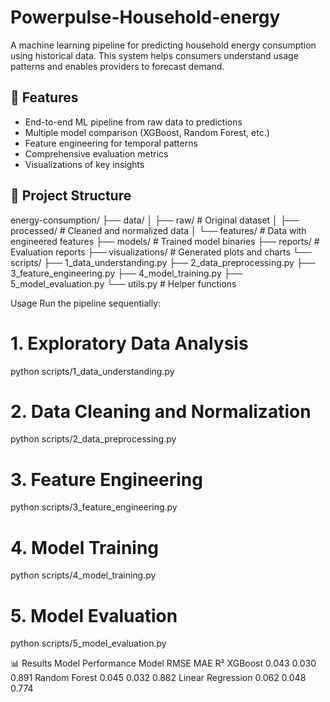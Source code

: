 # Powerpulse-Household-energy

A machine learning pipeline for predicting household energy consumption using historical data. This system helps consumers understand usage patterns and enables providers to forecast demand.

## 🌟 Features
- End-to-end ML pipeline from raw data to predictions
- Multiple model comparison (XGBoost, Random Forest, etc.)
- Feature engineering for temporal patterns
- Comprehensive evaluation metrics
- Visualizations of key insights

## 📂 Project Structure

energy-consumption/
├── data/
│ ├── raw/ # Original dataset
│ ├── processed/ # Cleaned and normalized data
│ └── features/ # Data with engineered features
├── models/ # Trained model binaries
├── reports/ # Evaluation reports
├── visualizations/ # Generated plots and charts
└── scripts/
├── 1_data_understanding.py
├── 2_data_preprocessing.py
├── 3_feature_engineering.py
├── 4_model_training.py
├── 5_model_evaluation.py
└── utils.py # Helper functions

Usage
Run the pipeline sequentially:

# 1. Exploratory Data Analysis
python scripts/1_data_understanding.py

# 2. Data Cleaning and Normalization
python scripts/2_data_preprocessing.py

# 3. Feature Engineering
python scripts/3_feature_engineering.py

# 4. Model Training
python scripts/4_model_training.py

# 5. Model Evaluation
python scripts/5_model_evaluation.py

📊 Results
Model Performance
Model	RMSE	MAE	R²
XGBoost	0.043	0.030	0.891
Random Forest	0.045	0.032	0.882
Linear Regression	0.062	0.048	0.774
